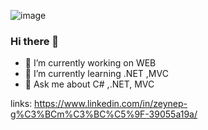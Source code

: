 
![image](https://github.com/ZeynepGumus0/ZeynepGumus0/assets/110032203/aebca2d6-8590-4ddd-84e2-5cda9b1e02e4)
### Hi there 👋




- 🔭 I’m currently working on WEB
- 🌱 I’m currently learning .NET ,MVC 
- 💬 Ask me about C# ,.NET, MVC

links: 
https://www.linkedin.com/in/zeynep-g%C3%BCm%C3%BC%C5%9F-39055a19a/


